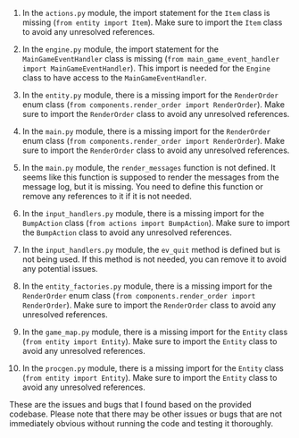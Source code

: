 1. In the `actions.py` module, the import statement for the `Item` class is missing (`from entity import Item`). Make sure to import the `Item` class to avoid any unresolved references.

2. In the `engine.py` module, the import statement for the `MainGameEventHandler` class is missing (`from main_game_event_handler import MainGameEventHandler`). This import is needed for the `Engine` class to have access to the `MainGameEventHandler`.

3. In the `entity.py` module, there is a missing import for the `RenderOrder` enum class (`from components.render_order import RenderOrder`). Make sure to import the `RenderOrder` class to avoid any unresolved references.

4. In the `main.py` module, there is a missing import for the `RenderOrder` enum class (`from components.render_order import RenderOrder`). Make sure to import the `RenderOrder` class to avoid any unresolved references.

5. In the `main.py` module, the `render_messages` function is not defined. It seems like this function is supposed to render the messages from the message log, but it is missing. You need to define this function or remove any references to it if it is not needed.

6. In the `input_handlers.py` module, there is a missing import for the `BumpAction` class (`from actions import BumpAction`). Make sure to import the `BumpAction` class to avoid any unresolved references.

7. In the `input_handlers.py` module, the `ev_quit` method is defined but is not being used. If this method is not needed, you can remove it to avoid any potential issues.

8. In the `entity_factories.py` module, there is a missing import for the `RenderOrder` enum class (`from components.render_order import RenderOrder`). Make sure to import the `RenderOrder` class to avoid any unresolved references.

9. In the `game_map.py` module, there is a missing import for the `Entity` class (`from entity import Entity`). Make sure to import the `Entity` class to avoid any unresolved references.

10. In the `procgen.py` module, there is a missing import for the `Entity` class (`from entity import Entity`). Make sure to import the `Entity` class to avoid any unresolved references.

These are the issues and bugs that I found based on the provided codebase. Please note that there may be other issues or bugs that are not immediately obvious without running the code and testing it thoroughly.